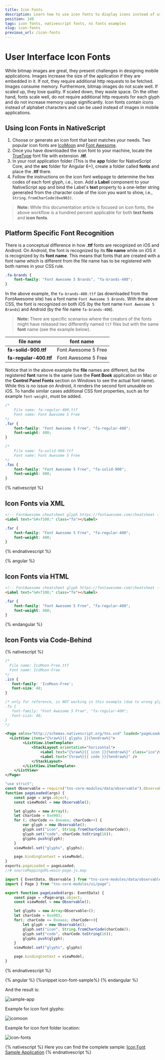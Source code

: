 ```yaml
---
title: Icon Fonts
description: Learn how to use icon fonts to display icons instead of using images. The article describes how to set up the font file and how to use it via XML and code-behind.
position: 140
tags: icon fonts, nativescript fonts, ns fonts examples
slug: icon-fonts
previous_url: /icon-fonts
---
```


# User Interface Icon Fonts

While bitmap images are great, they present challenges in designing mobile applications. Images increase the size of the application if they are embedded in it. If not, they require additional http requests to be fetched. Images consume memory. Furthermore, bitmap images do not scale well. If scaled up, they lose quality. If scaled down, they waste space. On the other hand, fonts scale well, do not require additional http requests for each glyph and do not increase memory usage significantly. Icon fonts contain icons instead of alphabet characters and can be used instead of images in mobile applications.

## Using Icon Fonts in NativeScript

1. Choose or generate an icon font that best matches your needs. Two popular icon fonts are [IcoMoon](https://icomoon.io/) and [Font Awesome](https://fontawesome.com/how-to-use/on-the-web/setup/hosting-font-awesome-yourself).
2. Once you have downloaded the icon font to your machine, locate the [TrueType](https://en.wikipedia.org/wiki/TrueType) font file with extension **.ttf**.
3. In your root application folder (This is the **app** folder for NativeScript Core, and the **src** folder for Angular 6+), create a folder called **fonts** and place the **.ttf** there.
4. Follow the instructions on the icon font webpage to determine the hex codes of each font glyph, i.e., icon. Add a **Label** component to your NativeScript app and bind the Label's **text** property to a one-letter string generated from the character code of the icon you want to show, i.e., `String.fromCharCode(0xe903)`.

> **Note:** While this documentation article is focused on icon fonts, the above workflow is a hundred percent applicable for both **text fonts** and **icon fonts**.


## Platform Specific Font Recognition

There is a conceptual difference in how **.ttf** fonts are recognized on iOS and Android. On Android, the font is recognized by its **file name** while on iOS it is recognized by its **font name**. This means that fonts that are created with a font name which is different from the file name has to be registered with both names in your CSS rule.

```CSS
.fa-brands {
    font-family: "Font Awesome 5 Brands", "fa-brands-400";
}
```

In the above example, the `fa-brands-400.ttf` (as downloaded from the FontAwesome site) has a font name `Font Awesome 5 Brands`. With the above CSS, the font is recognized on both iOS (by the font name `Font Awesome 5 Brands`) and Android (by the file name `fa-brands-400`).

> **Note:** There are specific scenarios where the creators of the fonts might have released two differently named `ttf` files but with the same **font** name (see the example below).

|file name    | font name     |
|-----------|---------------|
|**fa-solid-900.ttf** | Font Awesome 5 Free
|**fa-regular-400.ttf** | Font Awesome 5 Free

Notice that in the above example the **file** names are different, but the registered **font** name is the same (use the **Font Book** application on Mac or the **Control Panel Fonts** section on Windows to see the actual font name). While this is no issue on Android, it renders the second font unusable on iOS. To handle similar cases additional CSS font properties, such as for example `font-weight`, must be added.

```CSS
/* 
    File name: fa-regular-400.ttf 
    Font name: Font Awesome 5 Free
*/
.far {
    font-family: "Font Awesome 5 Free", "fa-regular-400";
    font-weight: 400;
}

/* 
    File name: fa-solid-900.ttf 
    Font name: Font Awesome 5 Free
*/
.fas {
    font-family: "Font Awesome 5 Free", "fa-solid-900";
    font-weight: 900;
}
```

{% nativescript %}
## Icon Fonts via XML

```HTML
<!-- FontAwesome cheatsheet glyph https://fontawesome.com/cheatsheet -->
<Label text="&#xf108;" class="fa"></Label>
```
```CSS
.far {
    font-family: "Font Awesome 5 Free", "fa-regular-400";
    font-weight: 400;
}
```
{% endnativescript %}

{% angular %}
## Icon Fonts via HTML

```HTML
<!-- FontAwesome cheatsheet glyph https://fontawesome.com/cheatsheet -->
<Label text="&#xf108;" class="fa"></Label>
```
```CSS
.far {
    font-family: "Font Awesome 5 Free", "fa-regular-400";
    font-weight: 400;
}
```
{% endangular %}

## Icon Fonts via Code-Behind
{% nativescript %}
``` CSS
/*
  File name: IcoMoon-Free.ttf
  Font name: IcoMoon-Free
*/
.ico {
   font-family: 'IcoMoon-Free';
   font-size: 48;
}

/* only for reference, is NOT working in this example (due to wrong glyph codes) 
.fa {
   font-family: "Font Awesome 5 Free", "fa-regular-400";
   font-size: 48;
}
*/
```
``` XML
<Page xmlns="http://schemas.nativescript.org/tns.xsd" loaded="pageLoaded">
  <ListView items="{%raw%}{{ glyphs }}{%endraw%}">
        <ListView.itemTemplate>
            <StackLayout orientation="horizontal">
                <Label text="{%raw%}{{ icon }}{%endraw%}" class="ico"/>
                <Label text="{%raw%}{{ code }}{%endraw%}" />
            </StackLayout>
        </ListView.itemTemplate>
    </ListView>
</Page>
```
``` JavaScript
"use strict";
const Observable = require("tns-core-modules/data/observable").Observable;
function pageLoaded(args) {
    const page = args.object;
    const viewModel = new Observable();

    let glyphs = new Array();
    let charCode = 0xe903;
    for (; charCode <= 0xeaea; charCode++) {
        var glyph = new Observable();
        glyph.set("icon", String.fromCharCode(charCode));
        glyph.set("code", charCode.toString(16));
        glyphs.push(glyph);
    }
    viewModel.set("glyphs", glyphs);

    page.bindingContext = viewModel;
}
exports.pageLoaded = pageLoaded;
//# sourceMappingURL=main-page.js.map
```
``` TypeScript
import { EventData, Observable } from "tns-core-modules/data/observable";
import { Page } from "tns-core-modules/ui/page";

export function pageLoaded(args: EventData) {
    const page = <Page>args.object;
    const viewModel = new Observable();

    let glyphs = new Array<Observable>();
    let charCode = 0xe903;
    for(; charCode <= 0xeaea; charCode++){
        let glyph = new Observable();
        glyph.set("icon", String.fromCharCode(charCode));
        glyph.set("code", charCode.toString(16));
        glyphs.push(glyph);
    }
    viewModel.set("glyphs", glyphs)

    page.bindingContext = viewModel;
}
```
{% endnativescript %}

{% angular %}
{%snippet icon-font-sample%}
{% endangular %}

And the result is:

![sample-app](./img/modules/icon-fonts/sample-app.png "Sample App")

Example for icon font glyphs:

![icomoon](./img/modules/icon-fonts/icomoon.png "Icomoon")

Example for icon font folder location:

![icon-fonts](./img/modules/icon-fonts/fonts-folder.png "Fonts Folder")

{% nativescript %}
Here you can find the complete sample: [Icon Font Sample Application](https://github.com/NativeScript/icon-fonts)
{% endnativescript %}
